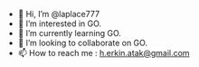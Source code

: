 - 👋 Hi, I’m @laplace777
- 👀 I’m interested in GO.
- 🌱 I’m currently learning GO.
- 💞️ I’m looking to collaborate on GO.
- 📫 How to reach me : h.erkin.atak@gmail.com

<!---
laplace777/laplace777 is a ✨ special ✨ repository because its `README.md` (this file) appears on your GitHub profile.
You can click the Preview link to take a look at your changes.
--->
